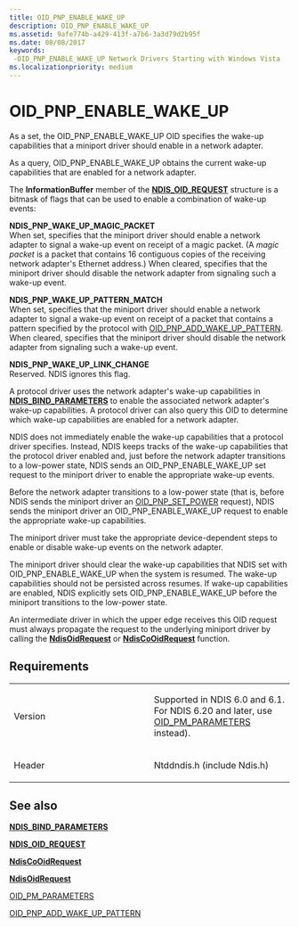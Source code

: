 ```yaml
---
title: OID_PNP_ENABLE_WAKE_UP
description: OID_PNP_ENABLE_WAKE_UP
ms.assetid: 9afe774b-a429-413f-a7b6-3a3d79d2b95f
ms.date: 08/08/2017
keywords: 
 -OID_PNP_ENABLE_WAKE_UP Network Drivers Starting with Windows Vista
ms.localizationpriority: medium
---
```


# OID\_PNP\_ENABLE\_WAKE\_UP





As a set, the OID\_PNP\_ENABLE\_WAKE\_UP OID specifies the wake-up capabilities that a miniport driver should enable in a network adapter.

As a query, OID\_PNP\_ENABLE\_WAKE\_UP obtains the current wake-up capabilities that are enabled for a network adapter.

The **InformationBuffer** member of the [**NDIS\_OID\_REQUEST**](https://msdn.microsoft.com/library/windows/hardware/ff566710) structure is a bitmask of flags that can be used to enable a combination of wake-up events:

<a href="" id="ndis-pnp-wake-up-magic-packet"></a>**NDIS\_PNP\_WAKE\_UP\_MAGIC\_PACKET**  
When set, specifies that the miniport driver should enable a network adapter to signal a wake-up event on receipt of a magic packet. (A *magic packet* is a packet that contains 16 contiguous copies of the receiving network adapter's Ethernet address.) When cleared, specifies that the miniport driver should disable the network adapter from signaling such a wake-up event.

<a href="" id="ndis-pnp-wake-up-pattern-match"></a>**NDIS\_PNP\_WAKE\_UP\_PATTERN\_MATCH**  
When set, specifies that the miniport driver should enable a network adapter to signal a wake-up event on receipt of a packet that contains a pattern specified by the protocol with [OID\_PNP\_ADD\_WAKE\_UP\_PATTERN](oid-pnp-add-wake-up-pattern.md). When cleared, specifies that the miniport driver should disable the network adapter from signaling such a wake-up event.

<a href="" id="ndis-pnp-wake-up-link-change"></a>**NDIS\_PNP\_WAKE\_UP\_LINK\_CHANGE**  
Reserved. NDIS ignores this flag.

A protocol driver uses the network adapter's wake-up capabilities in [**NDIS\_BIND\_PARAMETERS**](https://msdn.microsoft.com/library/windows/hardware/ff564832) to enable the associated network adapter's wake-up capabilities. A protocol driver can also query this OID to determine which wake-up capabilities are enabled for a network adapter.

NDIS does not immediately enable the wake-up capabilities that a protocol driver specifies. Instead, NDIS keeps tracks of the wake-up capabilities that the protocol driver enabled and, just before the network adapter transitions to a low-power state, NDIS sends an OID\_PNP\_ENABLE\_WAKE\_UP set request to the miniport driver to enable the appropriate wake-up events.

Before the network adapter transitions to a low-power state (that is, before NDIS sends the miniport driver an [OID\_PNP\_SET\_POWER](oid-pnp-set-power.md) request), NDIS sends the miniport driver an OID\_PNP\_ENABLE\_WAKE\_UP request to enable the appropriate wake-up capabilities.

The miniport driver must take the appropriate device-dependent steps to enable or disable wake-up events on the network adapter.

The miniport driver should clear the wake-up capabilities that NDIS set with OID\_PNP\_ENABLE\_WAKE\_UP when the system is resumed. The wake-up capabilities should not be persisted across resumes. If wake-up capabilities are enabled, NDIS explicitly sets OID\_PNP\_ENABLE\_WAKE\_UP before the miniport transitions to the low-power state.

An intermediate driver in which the upper edge receives this OID request must always propagate the request to the underlying miniport driver by calling the [**NdisOidRequest**](https://msdn.microsoft.com/library/windows/hardware/ff563710) or [**NdisCoOidRequest**](https://msdn.microsoft.com/library/windows/hardware/ff561711) function.

Requirements
------------

<table>
<colgroup>
<col width="50%" />
<col width="50%" />
</colgroup>
<tbody>
<tr class="odd">
<td><p>Version</p></td>
<td><p>Supported in NDIS 6.0 and 6.1. For NDIS 6.20 and later, use <a href="oid-pm-parameters.md" data-raw-source="[OID_PM_PARAMETERS](oid-pm-parameters.md)">OID_PM_PARAMETERS</a> instead).</p></td>
</tr>
<tr class="even">
<td><p>Header</p></td>
<td>Ntddndis.h (include Ndis.h)</td>
</tr>
</tbody>
</table>

## See also


[**NDIS\_BIND\_PARAMETERS**](https://msdn.microsoft.com/library/windows/hardware/ff564832)

[**NDIS\_OID\_REQUEST**](https://msdn.microsoft.com/library/windows/hardware/ff566710)

[**NdisCoOidRequest**](https://msdn.microsoft.com/library/windows/hardware/ff561711)

[**NdisOidRequest**](https://msdn.microsoft.com/library/windows/hardware/ff563710)

[OID\_PM\_PARAMETERS](oid-pm-parameters.md)

[OID\_PNP\_ADD\_WAKE\_UP\_PATTERN](oid-pnp-add-wake-up-pattern.md)

 

 




